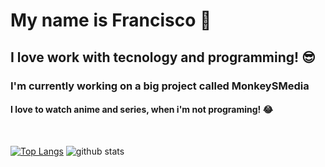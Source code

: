 # My name is Francisco 👏

## I love work with tecnology and programming! 😎

### I'm currently working on a big project called MonkeySMedia

#### I love to watch anime and series, when i'm not programing! 😂

<br />

[![Top Langs](https://github-readme-stats.vercel.app/api/top-langs/?username=ProgramingIsTheFuture&layout=compact&theme=dark&hide=C,C++,PowerShell,Objective-C,Shell&langs_count=9)](https://github.com/anuraghazra/github-readme-stats)
![github stats](https://github-readme-stats.vercel.app/api?username=ProgramingIsTheFuture&show_icons=true&theme=dark)
